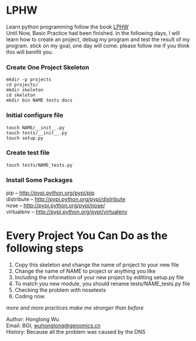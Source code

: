 # LPHW
Learn python programming follow the book [LPHW](http://www.2cto.com/shouce/Pythonbbf/ex11.html)     
Until Now, Basic Practice had been finished.
In the following days, I will learn how to create an
project, debug my program and test the result of my program.
stick on my goal, one day will come.
please follow me if you think this will benifit you.    

### Create One Project Skeleton      

	mkdir -p projects    
	cd projects/    
	mkdir skeleton        
	cd skeleton    
	mkdir bin NAME tests docs    

### Initial configure file

	touch NAME/__init__.py    
	touch tests/__init__.py    
	touch setup.py    

### Create test file    

	touch tests/NAME_tests.py

### Install Some Packages    
pip – http://pypi.python.org/pypi/pip    
distribute – http://pypi.python.org/pypi/distribute    
nose – http://pypi.python.org/pypi/nose/    
virtualenv – http://pypi.python.org/pypi/virtualenv    

# Every Project You Can Do as the following steps

1. Copy this skeleton and change the name of project to your new file
2. Change the name of NAME to project or anything you like
3. Including the information of your new project by editting setup.py file
4. To match you new module, you should rename tests/NAME_tests.py file
5. Checking the problem with nosetests
6. Coding now.

*more and more practices make me stronger than before*

Author: Honglong Wu    
Email: BGI, wuhonglong@genomics.cn    
History: Because all the problem was caused by the DNS

